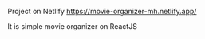 Project on Netlify https://movie-organizer-mh.netlify.app/

It is simple movie organizer on ReactJS

